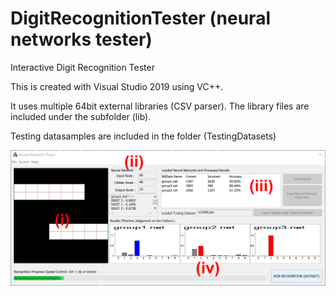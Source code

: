 # DigitRecognitionTester (neural networks tester)

Interactive Digit Recognition Tester

This is created with Visual Studio 2019 using VC++.

It uses multiple 64bit external libraries (CSV parser). The library files are included under the subfolder (lib).

Testing datasamples are included in the folder (TestingDatasets)


![Screenshot](assets/overview.png)

